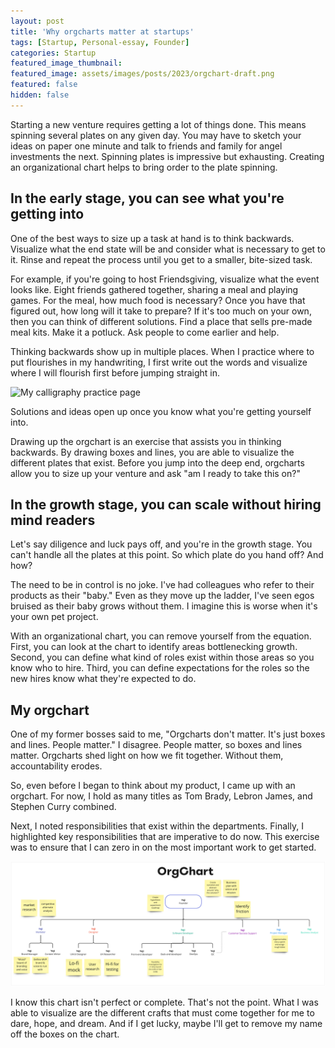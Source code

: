 ```yaml
---
layout: post
title: 'Why orgcharts matter at startups'
tags: [Startup, Personal-essay, Founder]
categories: Startup
featured_image_thumbnail:
featured_image: assets/images/posts/2023/orgchart-draft.png
featured: false
hidden: false
---
```


Starting a new venture requires getting a lot of things done. This means spinning several plates on any given day. You may have to sketch your ideas on paper one minute and talk to friends and family for angel investments the next. Spinning plates is impressive but exhausting. Creating an organizational chart helps to bring order to the plate spinning.

## In the early stage, you can see what you're getting into

One of the best ways to size up a task at hand is to think backwards. Visualize what the end state will be and consider what is necessary to get to it. Rinse and repeat the process until you get to a smaller, bite-sized task.

For example, if you're going to host Friendsgiving, visualize what the event looks like. Eight friends gathered together, sharing a meal and playing games. For the meal, how much food is necessary? Once you have that figured out, how long will it take to prepare? If it's too much on your own, then you can think of different solutions. Find a place that sells pre-made meal kits. Make it a potluck. Ask people to come earlier and help.

Thinking backwards show up in multiple places. When I practice where to put flourishes in my handwriting, I first write out the words and visualize where I will flourish first before jumping straight in.

![My calligraphy practice page](assets/images/posts/2023/ty-calligraphy.jpg)

Solutions and ideas open up once you know what you're getting yourself into.

Drawing up the orgchart is an exercise that assists you in thinking backwards. By drawing boxes and lines, you are able to visualize the different plates that exist. Before you jump into the deep end, orgcharts allow you to size up your venture and ask "am I ready to take this on?"

## In the growth stage, you can scale without hiring mind readers

Let's say diligence and luck pays off, and you're in the growth stage. You can't handle all the plates at this point. So which plate do you hand off? And how?

The need to be in control is no joke. I've had colleagues who refer to their products as their "baby." Even as they move up the ladder, I've seen egos bruised as their baby grows without them. I imagine this is worse when it's your own pet project.

With an organizational chart, you can remove yourself from the equation. First, you can look at the chart to identify areas bottlenecking growth. Second, you can define what kind of roles exist within those areas so you know who to hire. Third, you can define expectations for the roles so the new hires know what they're expected to do.

## My orgchart

One of my former bosses said to me, "Orgcharts don't matter. It's just boxes and lines. People matter." I disagree. People matter, so boxes and lines matter. Orgcharts shed light on how we fit together. Without them, accountability erodes.

So, even before I began to think about my product, I came up with an orgchart. For now, I hold as many titles as Tom Brady, Lebron James, and Stephen Curry combined.

Next, I noted responsibilities that exist within the departments. Finally, I highlighted key responsibilities that are imperative to do now. This exercise was to ensure that I can zero in on the most important work to get started.

![Picture of my OrgChart draft with highlights](assets/images/posts/2023/orgchart-v1.png)

I know this chart isn't perfect or complete. That's not the point. What I was able to visualize are the different crafts that must come together for me to dare, hope, and dream. And if I get lucky, maybe I'll get to remove my name off the boxes on the chart.
